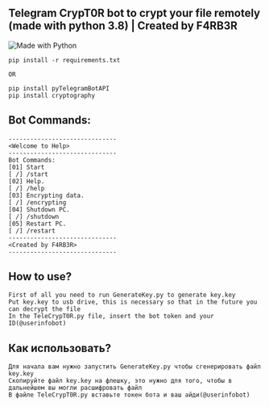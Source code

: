 ## Telegram CrypT0R bot to crypt your file remotely (made with python 3.8) | Created by F4RB3R
![Made with Python](https://img.shields.io/badge/Made%20with-Python-3572A5.svg)

```
pip install -r requirements.txt

OR

pip install pyTelegramBotAPI
pip install cryptography
```

## Bot Commands:

```
------------------------------
<Welcome to Help>
------------------------------
Bot Commands:
[01] Start
[ /] /start
[02] Help.
[ /] /help
[03] Encrypting data.
[ /] /encrypting
[04] Shutdown PC.
[ /] /shutdown
[05] Restart PC.
[ /] /restart
------------------------------
<Created by F4RB3R>
------------------------------
```

## How to use?
```
First of all you need to run GenerateKey.py to generate key.key
Put key.key to usb drive, this is necessary so that in the future you can decrypt the file
In the TeleCrypT0R.py file, insert the bot token and your ID(@userinfobot)
```
## Как использовать?
```
Для начала вам нужно запустить GenerateKey.py чтобы сгенерировать файл key.key
Скопируйте файл key.key на флешку, это нужно для того, чтобы в дальнейшем вы могли расшифровать файл
В файле TeleCrypT0R.py вставьте токен бота и ваш айди(@userinfobot)
```
